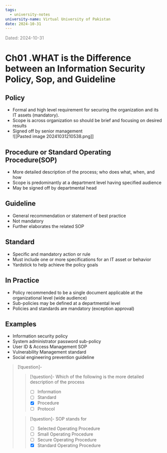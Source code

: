 ```yaml
---
tags:
  - university-notes
university-name: Virtual University of Pakistan
date: 2024-10-31
---
```


<span style="color: gray;">Dated: 2024-10-31</span>

# Ch01 .WHAT is the Difference between an Information Security Policy, Sop, and Guideline

## Policy

- Formal and high level requirement for securing the organization and its IT assets (mandatory).
- Scope is across organization so should be brief and focusing on desired results
- Signed off by senior management  
![[Pasted image 20241031210538.png]]

## Procedure or Standard Operating Procedure(SOP)

- More detailed description of the process; who does what, when, and how
- Scope is predominantly at a department level having specified audience
- May be signed off by departmental head

## Guideline

- General recommendation or statement of best practice
- Not mandatory
- Further elaborates the related SOP

## Standard

- Specific and mandatory action or rule
- Must include one or more specifications for an IT asset or behavior
- Yardstick to help achieve the policy goals

## In Practice

- Policy recommended to be a single document applicable at the organizational level (wide audience)
- Sub-policies may be defined at a departmental level
- Policies and standards are mandatory (exception approval)

## Examples

- Information security policy
- System administrator password sub-policy
- User ID & Access Management SOP
- Vulnerability Management standard
- Social engineering prevention guideline

> [!question]-
> 
> > [!question]- Which of the following is the more detailed description of the process  
> > - [ ] Information  
> > - [ ] Standard  
> > - [x] Procedure  
> > - [ ] Protocol
> 
> > [!question]- SOP stands for  
> > - [ ] Selected Operating Procedure  
> > - [ ] Small Operating Procedure  
> > - [ ] Secure Operating Procedure  
> > - [x] Standard Operating Procedure
